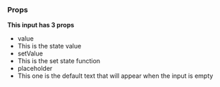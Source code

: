 ### Props

**This input has 3 props**

- value
 - This is the state value
- setValue
 - This is the set state function
- placeholder
 - This one is the default text that will appear when the input is empty
